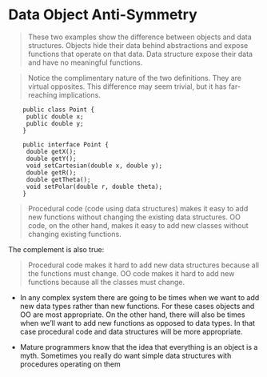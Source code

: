 # Data Object Anti-Symmetry

> These two examples show the difference between objects and data structures. Objects hide their data behind abstractions and expose functions that operate on that data. Data structure expose their data and have no meaningful functions.

> Notice the complimentary nature of the two definitions. They are virtual opposites. This difference may seem trivial, but it has far-reaching implications.

        public class Point {
         public double x;
         public double y;
        }

        public interface Point {
         double getX();
         double getY();
         void setCartesian(double x, double y);
         double getR();
         double getTheta();
         void setPolar(double r, double theta);
        }

> Procedural code (code using data structures) makes it easy to add new functions without changing the existing data structures. OO code, on the other hand, makes it easy to add new classes without changing existing functions.

The complement is also true:

> Procedural code makes it hard to add new data structures because all the functions must change. OO code makes it hard to add new functions because all the classes must change.

* In any complex system there are going to be times when we want to add new data types rather than new functions. For these cases objects and OO are most appropriate. On the other hand, there will also be times when we’ll want to add new functions as opposed to data types. In that case procedural code and data structures will be more appropriate.

* Mature programmers know that the idea that everything is an object is a myth. Sometimes you really do want simple data structures with procedures operating on them